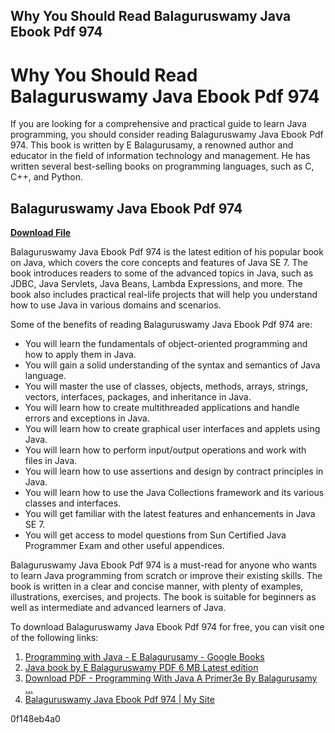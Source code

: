 ## Why You Should Read Balaguruswamy Java Ebook Pdf 974

  
# Why You Should Read Balaguruswamy Java Ebook Pdf 974
 
If you are looking for a comprehensive and practical guide to learn Java programming, you should consider reading Balaguruswamy Java Ebook Pdf 974. This book is written by E Balagurusamy, a renowned author and educator in the field of information technology and management. He has written several best-selling books on programming languages, such as C, C++, and Python.
 
## Balaguruswamy Java Ebook Pdf 974


[**Download File**](https://www.google.com/url?q=https%3A%2F%2Furllie.com%2F2tKClG&sa=D&sntz=1&usg=AOvVaw0qA_n5Ij-b2i4VF6suP2fc)

 
Balaguruswamy Java Ebook Pdf 974 is the latest edition of his popular book on Java, which covers the core concepts and features of Java SE 7. The book introduces readers to some of the advanced topics in Java, such as JDBC, Java Servlets, Java Beans, Lambda Expressions, and more. The book also includes practical real-life projects that will help you understand how to use Java in various domains and scenarios.
 
Some of the benefits of reading Balaguruswamy Java Ebook Pdf 974 are:
 
- You will learn the fundamentals of object-oriented programming and how to apply them in Java.
- You will gain a solid understanding of the syntax and semantics of Java language.
- You will master the use of classes, objects, methods, arrays, strings, vectors, interfaces, packages, and inheritance in Java.
- You will learn how to create multithreaded applications and handle errors and exceptions in Java.
- You will learn how to create graphical user interfaces and applets using Java.
- You will learn how to perform input/output operations and work with files in Java.
- You will learn how to use assertions and design by contract principles in Java.
- You will learn how to use the Java Collections framework and its various classes and interfaces.
- You will get familiar with the latest features and enhancements in Java SE 7.
- You will get access to model questions from Sun Certified Java Programmer Exam and other useful appendices.

Balaguruswamy Java Ebook Pdf 974 is a must-read for anyone who wants to learn Java programming from scratch or improve their existing skills. The book is written in a clear and concise manner, with plenty of examples, illustrations, exercises, and projects. The book is suitable for beginners as well as intermediate and advanced learners of Java.
 
To download Balaguruswamy Java Ebook Pdf 974 for free, you can visit one of the following links:

1. [Programming with Java - E Balagurusamy - Google Books](https://books.google.com/books/about/Programming_with_Java.html?id=yuGfDwAAQBAJ)
2. [Java book by E Balaguruswamy PDF 6 MB Latest edition](https://programesecure.com/balaguruswamy-java-pdf-programming-book/)
3. [Download PDF - Programming With Java A Primer3e By Balagurusamy ...](https://idoc.pub/download/programming-with-java-a-primer3e-by-balagurusamy-6klzp26jv7ng)
4. [Balaguruswamy Java Ebook Pdf 974 | My Site](https://www.daytodawn.com/forum/ask-us-anything/balaguruswamy-java-ebook-pdf-974)

 0f148eb4a0
